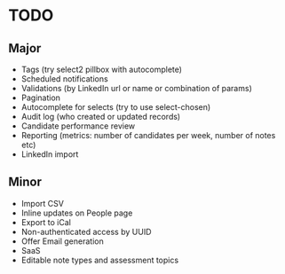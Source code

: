 # TODO

## Major

* Tags (try select2 pillbox with autocomplete)
* Scheduled notifications
* Validations (by LinkedIn url or name or combination of params)
* Pagination
* Autocomplete for selects (try to use select-chosen)
* Audit log (who created or updated records)
* Candidate performance review
* Reporting (metrics: number of candidates per week, number of notes etc)
* LinkedIn import

## Minor

* Import CSV
* Inline updates on People page
* Export to iCal
* Non-authenticated access by UUID
* Offer Email generation
* SaaS
* Editable note types and assessment topics
